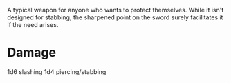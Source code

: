 A typical weapon for anyone who wants to protect themselves. While it isn't designed for stabbing, the sharpened point on the sword surely facilitates it if the need arises.

# Damage
1d6 slashing
1d4 piercing/stabbing 

